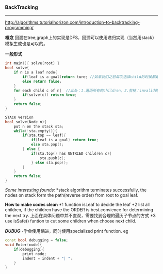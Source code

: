 ### BackTracking
***
http://algorithms.tutorialhorizon.com/introduction-to-backtracking-programming/

**概念**
回溯在tree,graph上的实现是DFS，回溯可以使用递归实现（当然用stack）模拟生成也是可以的。

**一般形式**
```cpp
int main(){ solve(root) }
bool solve{
    if n is a leaf node{
        if(leaf is a goal)return ture; //如果我们之前每次选择child的时候都是valid的，此时到达leaf就是可行解
        else return false;
    }
    for each child c of n{  //此处：1.遍历所有的children，2.剪枝：invalid的child直接不迭代
        if(solve(c)) return true;
    }    
    return false;
}

STACK version
bool solve(Node n){
    put n on the stack sta;
    while(!sta.empty()){
        if(sta.top == leaf){
            if(leaf is a goal) return true;
            else sta.pop();
        } else {
            if(sta.top() has UNTRIED children c){
                sta.push(c);
            } else sta.pop();
        }
    }
    return false;
}
```

*Some interesting founds:*
*stack algorithm terminates successfully, the nodes on stack form the path(reverse order) from root to goal leaf.

**How to make codes clean**
*1 function isLeaf to decide the leaf
*2 list all children, if the children have the ORDER is best.convience for determining the next try.
    上面在具体问题中并不直观，需要找到合理的遍历子节点的方式
*3 use isSafe() funtion to cut some children when choose next child.

***DUBUG***
-学会使用缩进，同时使用specialized print function. eg
```cpp
const bool debugging = false;
void Enter(node){
    if(debugging){
        print node;
        indent = indent + "| ";
    }
}
```
